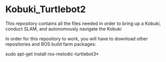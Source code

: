 # Kobuki_Turtlebot2
This repository contains all the files needed in order to bring up a Kobuki, conduct SLAM, and autonomously navigate the Kobuki 

In order for this repository to work, you will have to download other repositories and ROS build farm packages: 

sudo apt-get install ros-melodic-turtlebot3*


